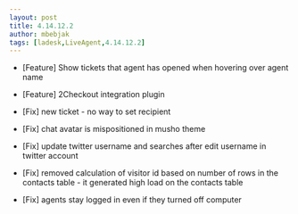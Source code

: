 ```yaml
---
layout: post
title: 4.14.12.2
author: mbebjak
tags: [ladesk,LiveAgent,4.14.12.2]
---
```


- [Feature] Show tickets that agent has opened when hovering over agent name
- [Feature] 2Checkout integration plugin 

- [Fix] new ticket - no way to set recipient
- [Fix] chat avatar is mispositioned in musho theme
- [Fix] update twitter username and searches after edit username in twitter account
- [Fix] removed calculation of visitor id based on number of rows in the contacts table - it generated high load on the contacts table
- [Fix] agents stay logged in even if they turned off computer
